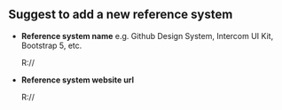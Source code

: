 ## Suggest to add a new reference system
- **Reference system name**
  e.g. Github Design System, Intercom UI Kit, Bootstrap 5, etc.

	R://

- **Reference system website url**

	R://
